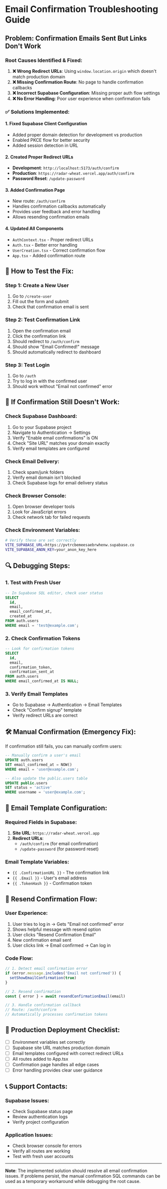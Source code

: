 # Email Confirmation Troubleshooting Guide

## Problem: Confirmation Emails Sent But Links Don't Work

### Root Causes Identified & Fixed:

1. **❌ Wrong Redirect URLs**: Using `window.location.origin` which doesn't match production domain
2. **❌ Missing Confirmation Route**: No page to handle confirmation callbacks
3. **❌ Incorrect Supabase Configuration**: Missing proper auth flow settings
4. **❌ No Error Handling**: Poor user experience when confirmation fails

### ✅ Solutions Implemented:

#### 1. Fixed Supabase Client Configuration
- Added proper domain detection for development vs production
- Enabled PKCE flow for better security
- Added session detection in URL

#### 2. Created Proper Redirect URLs
- **Development**: `http://localhost:5173/auth/confirm`
- **Production**: `https://radar-wheat.vercel.app/auth/confirm`
- **Password Reset**: `/update-password`

#### 3. Added Confirmation Page
- New route: `/auth/confirm`
- Handles confirmation callbacks automatically
- Provides user feedback and error handling
- Allows resending confirmation emails

#### 4. Updated All Components
- `AuthContext.tsx` - Proper redirect URLs
- `Auth.tsx` - Better error handling
- `UserCreation.tsx` - Correct confirmation flow
- `App.tsx` - Added confirmation route

## 🔧 How to Test the Fix:

### Step 1: Create a New User
1. Go to `/create-user`
2. Fill out the form and submit
3. Check that confirmation email is sent

### Step 2: Test Confirmation Link
1. Open the confirmation email
2. Click the confirmation link
3. Should redirect to `/auth/confirm`
4. Should show "Email Confirmed!" message
5. Should automatically redirect to dashboard

### Step 3: Test Login
1. Go to `/auth`
2. Try to log in with the confirmed user
3. Should work without "Email not confirmed" error

## 🚨 If Confirmation Still Doesn't Work:

### Check Supabase Dashboard:
1. Go to your Supabase project
2. Navigate to Authentication → Settings
3. Verify "Enable email confirmations" is ON
4. Check "Site URL" matches your domain exactly
5. Verify email templates are configured

### Check Email Delivery:
1. Check spam/junk folders
2. Verify email domain isn't blocked
3. Check Supabase logs for email delivery status

### Check Browser Console:
1. Open browser developer tools
2. Look for JavaScript errors
3. Check network tab for failed requests

### Check Environment Variables:
```bash
# Verify these are set correctly
VITE_SUPABASE_URL=https://pvtrcbemeesaebrwhenw.supabase.co
VITE_SUPABASE_ANON_KEY=your_anon_key_here
```

## 🔍 Debugging Steps:

### 1. Test with Fresh User
```sql
-- In Supabase SQL editor, check user status
SELECT 
  id, 
  email, 
  email_confirmed_at,
  created_at
FROM auth.users 
WHERE email = 'test@example.com';
```

### 2. Check Confirmation Tokens
```sql
-- Look for confirmation tokens
SELECT 
  id,
  email,
  confirmation_token,
  confirmation_sent_at
FROM auth.users 
WHERE email_confirmed_at IS NULL;
```

### 3. Verify Email Templates
- Go to Supabase → Authentication → Email Templates
- Check "Confirm signup" template
- Verify redirect URLs are correct

## 🛠️ Manual Confirmation (Emergency Fix):

If confirmation still fails, you can manually confirm users:

```sql
-- Manually confirm a user's email
UPDATE auth.users 
SET email_confirmed_at = NOW() 
WHERE email = 'user@example.com';

-- Also update the public.users table
UPDATE public.users 
SET status = 'active' 
WHERE username = 'user@example.com';
```

## 📧 Email Template Configuration:

### Required Fields in Supabase:
1. **Site URL**: `https://radar-wheat.vercel.app`
2. **Redirect URLs**: 
   - `/auth/confirm` (for email confirmation)
   - `/update-password` (for password reset)

### Email Template Variables:
- `{{ .ConfirmationURL }}` - The confirmation link
- `{{ .Email }}` - User's email address
- `{{ .TokenHash }}` - Confirmation token

## 🔄 Resend Confirmation Flow:

### User Experience:
1. User tries to log in → Gets "Email not confirmed" error
2. Shows helpful message with resend option
3. User clicks "Resend Confirmation Email"
4. New confirmation email sent
5. User clicks link → Email confirmed → Can log in

### Code Flow:
```typescript
// 1. Detect email confirmation error
if (error.message.includes('Email not confirmed')) {
  setShowEmailConfirmation(true)
}

// 2. Resend confirmation
const { error } = await resendConfirmationEmail(email)

// 3. Handle confirmation callback
// Route: /auth/confirm
// Automatically processes confirmation tokens
```

## 🚀 Production Deployment Checklist:

- [ ] Environment variables set correctly
- [ ] Supabase site URL matches production domain
- [ ] Email templates configured with correct redirect URLs
- [ ] All routes added to App.tsx
- [ ] Confirmation page handles all edge cases
- [ ] Error handling provides clear user guidance

## 📞 Support Contacts:

### Supabase Issues:
- Check Supabase status page
- Review authentication logs
- Verify project configuration

### Application Issues:
- Check browser console for errors
- Verify all routes are working
- Test with fresh user accounts

---

**Note**: The implemented solution should resolve all email confirmation issues. If problems persist, the manual confirmation SQL commands can be used as a temporary workaround while debugging the root cause. 